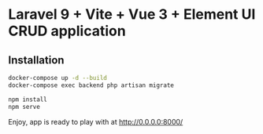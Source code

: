 # Laravel 9 + Vite + Vue 3 + Element UI CRUD application 

## Installation

```bash
docker-compose up -d --build
docker-compose exec backend php artisan migrate
```
```bash
npm install
npm serve
```
Enjoy, app is ready to play with at http://0.0.0.0:8000/
